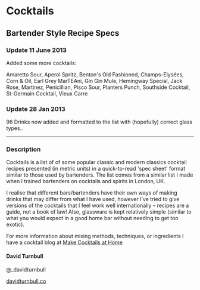 # Cocktails

## Bartender Style Recipe Specs

### Update 11 June 2013

Added some more cocktails:

Amaretto Sour, Aperol Spritz, Benton's Old Fashioned, Champs-Elysées, Corn & Oil, Earl Grey MarTEAni, Gin Gin Mule, Hemingway Special, Jack Rose, Martinez, Penicillian, Pisco Sour, Planters Punch, Southside Cocktail, St-Germain Cocktail, Vieux Carre


### Update 28 Jan 2013

96 Drinks now added and formatted to the list with (hopefully) correct glass types.. 

-------------

### Description

Cocktails is a list of of some popular classic and modern classics cocktail recipes presented (in metric units) in a quick-to-read 'spec sheet' format similar to those used by bartenders. The list comes from a similar list I made when I trained bartenders on cocktails and spirits in London, UK.

I realise that different bars/bartenders have their own ways of making drinks that may differ from what I have used, however I’ve tried to give versions of the cocktails that I feel work well internationally  – recipes are a guide, not a book of law! Also, glassware is kept relatively simple (similar to what you would expect in a good home bar without needing to get too exotic).
 
For more information about mixing methods, techniques, or ingredients I have a cocktail blog at [Make Cocktails at Home](http://makecocktailsathome.com)

#### David Turnbull
@_davidturnbull

[davidturnbull.co](https://davidturnbull.co)
